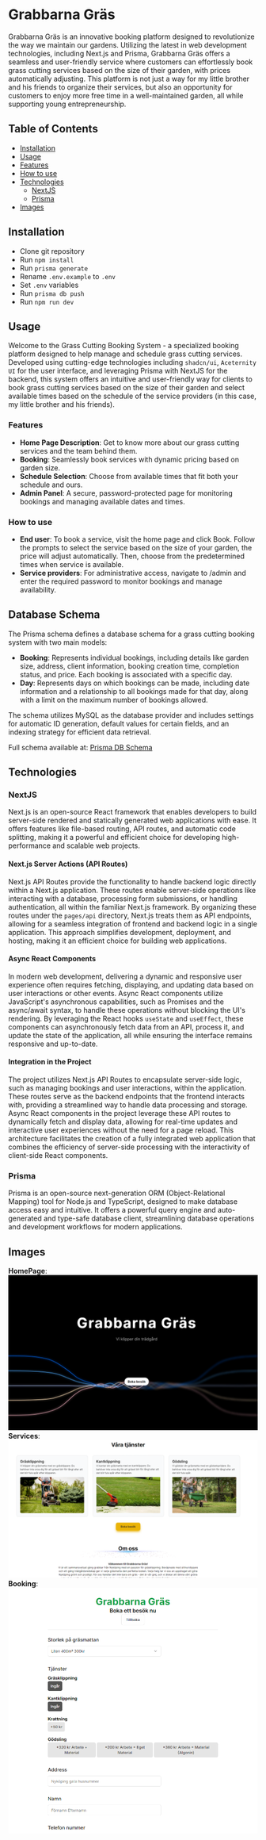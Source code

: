 # Grabbarna Gräs

Grabbarna Gräs is an innovative booking platform designed to revolutionize the way we maintain our gardens. Utilizing the latest in web development technologies, including Next.js and Prisma, Grabbarna Gräs offers a seamless and user-friendly service where customers can effortlessly book grass cutting services based on the size of their garden, with prices automatically adjusting. This platform is not just a way for my little brother and his friends to organize their services, but also an opportunity for customers to enjoy more free time in a well-maintained garden, all while supporting young entrepreneurship.

## Table of Contents

- [Installation](#installation)
- [Usage](#usage)
- [Features](#features)
- [How to use](#how-to-use)
- [Technologies](#technologies)
  - [NextJS](#nextjs)
  - [Prisma](#prisma)
- [Images](#images)

## Installation

- Clone git repository
- Run `npm install`
- Run `prisma generate`
- Rename `.env.example` to `.env`
- Set `.env` variables
- Run `prisma db push`
- Run `npm run dev`

## Usage

Welcome to the Grass Cutting Booking System - a specialized booking platform designed to help manage and schedule grass cutting services. Developed using cutting-edge technologies including `shadcn/ui`, `Aceternity UI` for the user interface, and leveraging Prisma with NextJS for the backend, this system offers an intuitive and user-friendly way for clients to book grass cutting services based on the size of their garden and select available times based on the schedule of the service providers (in this case, my little brother and his friends).

### Features

- **Home Page Description**: Get to know more about our grass cutting services and the team behind them.
- **Booking**: Seamlessly book services with dynamic pricing based on garden size.
- **Schedule Selection**: Choose from available times that fit both your schedule and ours.
- **Admin Panel**: A secure, password-protected page for monitoring bookings and managing available dates and times.

### How to use

- **End user**: To book a service, visit the home page and click Book. Follow the prompts to select the service based on the size of your garden, the price will adjust automatically. Then, choose from the predetermined times when service is available.
- **Service providers**: For administrative access, navigate to /admin and enter the required password to monitor bookings and manage availability.

## Database Schema

The Prisma schema defines a database schema for a grass cutting booking system with two main models:

- **Booking**: Represents individual bookings, including details like garden size, address, client information, booking creation time, completion status, and price. Each booking is associated with a specific day.
- **Day**: Represents days on which bookings can be made, including date information and a relationship to all bookings made for that day, along with a limit on the maximum number of bookings allowed.

The schema utilizes MySQL as the database provider and includes settings for automatic ID generation, default values for certain fields, and an indexing strategy for efficient data retrieval.

Full schema available at: [Prisma DB Schema](./prisma/schema.prisma)

## Technologies

### NextJS

Next.js is an open-source React framework that enables developers to build server-side rendered and statically generated web applications with ease. It offers features like file-based routing, API routes, and automatic code splitting, making it a powerful and efficient choice for developing high-performance and scalable web projects.

#### Next.js Server Actions (API Routes)

Next.js API Routes provide the functionality to handle backend logic directly within a Next.js application. These routes enable server-side operations like interacting with a database, processing form submissions, or handling authentication, all within the familiar Next.js framework. By organizing these routes under the `pages/api` directory, Next.js treats them as API endpoints, allowing for a seamless integration of frontend and backend logic in a single application. This approach simplifies development, deployment, and hosting, making it an efficient choice for building web applications.

#### Async React Components

In modern web development, delivering a dynamic and responsive user experience often requires fetching, displaying, and updating data based on user interactions or other events. Async React components utilize JavaScript's asynchronous capabilities, such as Promises and the async/await syntax, to handle these operations without blocking the UI's rendering. By leveraging the React hooks `useState` and `useEffect`, these components can asynchronously fetch data from an API, process it, and update the state of the application, all while ensuring the interface remains responsive and up-to-date.

#### Integration in the Project

The project utilizes Next.js API Routes to encapsulate server-side logic, such as managing bookings and user interactions, within the application. These routes serve as the backend endpoints that the frontend interacts with, providing a streamlined way to handle data processing and storage. Async React components in the project leverage these API routes to dynamically fetch and display data, allowing for real-time updates and interactive user experiences without the need for a page reload. This architecture facilitates the creation of a fully integrated web application that combines the efficiency of server-side processing with the interactivity of client-side React components.

### Prisma

Prisma is an open-source next-generation ORM (Object-Relational Mapping) tool for Node.js and TypeScript, designed to make database access easy and intuitive. It offers a powerful query engine and auto-generated and type-safe database client, streamlining database operations and development workflows for modern applications.

## Images

**HomePage**:![Home page](./assets/1.png)
**Services**:![Services](./assets/2.png)
**Booking**:![Booking](./assets/3.png)
